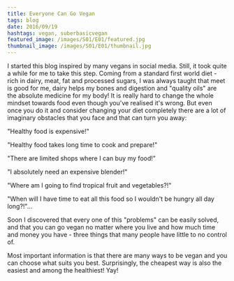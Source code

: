 ```yaml
---
title: Everyone Can Go Vegan
tags: blog
date: 2016/09/19
hashtags: vegan, suberbasicvegan
featured_image: /images/S01/E01/featured.jpg
thumbnail_image: /images/S01/E01/thumbnail.jpg
---
```

I started this blog inspired by many vegans in social media. Still, it took quite a while for me to take this step. Coming from a standard first world diet - rich in dairy, meat, fat and processed sugars, I was always taught that meet is good for me, dairy helps my bones and digestion and "quality oils" are the absolute medicine for my body! It is really hard to change the whole mindset towards food even though you've realised it's wrong. But even once you do it and consider changing your diet completely there are a lot of imaginary obstacles that you face and that can turn you away:

"Healthy food is expensive!"

"Healthy food takes long time to cook and prepare!"

"There are limited shops where I can buy my food!"

"I absolutely need an expensive blender!"

"Where am I going to find tropical fruit and vegetables?!"

"When will I have time to eat all this food so I wouldn't be hungry all day long?!"...

Soon I discovered that every one of this "problems" can be easily solved, and that you can go vegan no matter where you live and how much time and money you have - three things that many people have little to no control of.

Most important information is that there are many ways to be vegan and you can choose what suits you best. Surprisingly, the cheapest way is also the easiest and among the healthiest! Yay!
